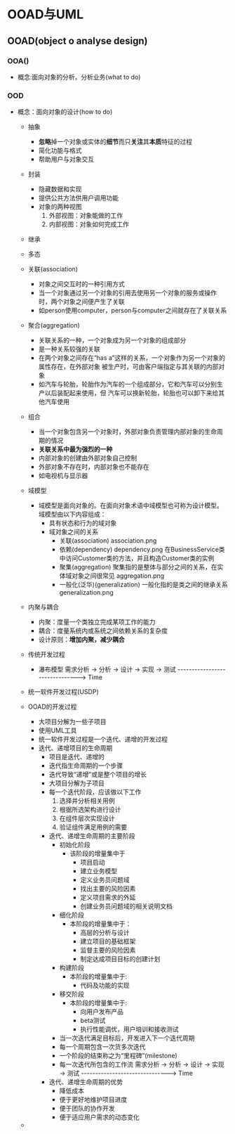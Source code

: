 # OOAD与UML
## OOAD(object o analyse design)
### OOA()
* 概念:面向对象的分析，分析业务(what to do)
### OOD
* 概念：面向对象的设计(how to do)
  + 抽象
    + **忽略**掉一个对象或实体的**细节**而只**关注**其**本质**特征的过程
    + 简化功能与格式
    + 帮助用户与对象交互
  + 封装
    + 隐藏数据和实现
    + 提供公共方法供用户调用功能
    + 对象的两种视图
      1. 外部视图：对象能做的工作
      2. 内部视图：对象如何完成工作
  + 继承
  + 多态
  + 关联(association)
    + 对象之间交互时的一种引用方式
    + 当一个对象通过另一个对象的引用去使用另一个对象的服务或操作时，两个对象之间便产生了关联
    + 如person使用computer，person与computer之间就存在了关联关系
  + 聚合(aggregation)
    + 关联关系的一种，一个对象成为另一个对象的组成部分
    + 是一种关系较强的关联
    + 在两个对象之间存在“has a”这样的关系，一个对象作为另一个对象的属性存在，在外部对象
      被生产时，可由客户端指定与其关联的内部对象
    + 如汽车与轮胎，轮胎作为汽车的一个组成部分，它和汽车可以分别生产以后装配起来使用，但
      汽车可以换新轮胎，轮胎也可以卸下来给其他汽车使用
  + 组合
    + 当一个对象包含另一个对象时，外部对象负责管理内部对象的生命周期的情况
    + **关联关系中最为强烈的一种**
    + 内部对象的创建由外部对象自己控制
    + 外部对象不存在时，内部对象也不能存在
    + 如电视机与显示器
  + 域模型
    + 域模型是面向对象的。在面向对象术语中域模型也可称为设计模型。域模型由以下内容组成：
      + 具有状态和行为的域对象
      + 域对象之间的关系
        + 关联(association)
          association.png
        + 依赖(dependency)
          dependency.png
          在BusinessService类中访问Customer类的方法，并且构造Customer类的实例
        + 聚集(aggregation)
          聚集指的是整体与部分之间的关系，在实体域对象之间很常见
          aggregation.png
        + 一般化(泛华)(generalization)
          一般化指的是类之间的继承关系
          generalization.png
   + 内聚与耦合
     + 内聚：度量一个类独立完成某项工作的能力
     + 耦合：度量系统内或系统之间依赖关系的复杂度
     + 设计原则：**增加内聚，减少耦合**
   + 传统开发过程
     + 瀑布模型
       需求分析 -> 分析 -> 设计 -> 实现 -> 测试
       -------------------------------> Time
   + 统一软件开发过程(USDP)
   + OOAD的开发过程
     + 大项目分解为一些子项目
     + 使用UML工具
     + 统一软件开发过程是一个迭代、递增的开发过程
     + 迭代、递增项目的生命周期
       + 项目是迭代、递增的
       + 迭代指生命周期的一个步骤
       + 迭代导致“递增”或是整个项目的增长
       + 大项目分解为子项目
       + 每一个迭代阶段，应该做以下工作
         1. 选择并分析相关用例
         2. 根据所选架构进行设计
         3. 在组件层次实现设计
         4. 验证组件满足用例的需要
       + 迭代、递增生命周期的主要阶段
         + 初始化阶段
           + 该阶段的增量集中于
             + 项目启动
             + 建立业务模型
             + 定义业务员问题域
             + 找出主要的风险因素
             + 定义项目需求的外延
             + 创建业务员问题域的相关说明文档
          + 细化阶段
            + 本阶段的增量集中于：
              + 高层的分析与设计
              + 建立项目的基础框架
              + 监督主要的风险因素
              + 制定达成项目目标的创建计划
          + 构建阶段
            + 本阶段的增量集中于:
              + 代码及功能的实现
          + 移交阶段
            + 本阶段的增量集中于:
              + 向用户发布产品
              + beta测试
              + 执行性能调优，用户培训和接收测试
          + 当一次迭代满足目标后，开发进入下一个迭代周期
          + 每一个周期包含一次货多次迭代
          + 一个阶段的结束称之为“里程碑”(milestone)
          + 每一次迭代所包含的工作流
            需求分析 -> 分析 -> 设计 -> 实现 -> 测试
            -------------------------------> Time
        + 迭代、递增生命周期的优势
          + 降低成本
          + 便于更好地维护项目进度
          + 便于团队的协作开发
          + 便于适应用户需求的动态变化

  +
